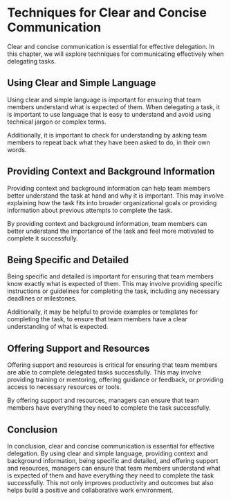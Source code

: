 # Techniques for Clear and Concise Communication

Clear and concise communication is essential for effective delegation. In this chapter, we will explore techniques for communicating effectively when delegating tasks.

Using Clear and Simple Language
-------------------------------

Using clear and simple language is important for ensuring that team members understand what is expected of them. When delegating a task, it is important to use language that is easy to understand and avoid using technical jargon or complex terms.

Additionally, it is important to check for understanding by asking team members to repeat back what they have been asked to do, in their own words.

Providing Context and Background Information
--------------------------------------------

Providing context and background information can help team members better understand the task at hand and why it is important. This may involve explaining how the task fits into broader organizational goals or providing information about previous attempts to complete the task.

By providing context and background information, team members can better understand the importance of the task and feel more motivated to complete it successfully.

Being Specific and Detailed
---------------------------

Being specific and detailed is important for ensuring that team members know exactly what is expected of them. This may involve providing specific instructions or guidelines for completing the task, including any necessary deadlines or milestones.

Additionally, it may be helpful to provide examples or templates for completing the task, to ensure that team members have a clear understanding of what is expected.

Offering Support and Resources
------------------------------

Offering support and resources is critical for ensuring that team members are able to complete delegated tasks successfully. This may involve providing training or mentoring, offering guidance or feedback, or providing access to necessary resources or tools.

By offering support and resources, managers can ensure that team members have everything they need to complete the task successfully.

Conclusion
----------

In conclusion, clear and concise communication is essential for effective delegation. By using clear and simple language, providing context and background information, being specific and detailed, and offering support and resources, managers can ensure that team members understand what is expected of them and have everything they need to complete the task successfully. This not only improves productivity and outcomes but also helps build a positive and collaborative work environment.
